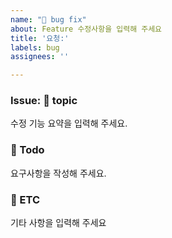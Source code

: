 ```yaml
---
name: "🐞 bug fix"
about: Feature 수정사항을 입력해 주세요
title: '요청:'
labels: bug
assignees: ''

---
```


### Issue: 📌 topic  
수정 기능 요약을 입력해 주세요.
  
  
  
### 📌 Todo
요구사항을 작성해 주세요.
  
  
  
### 📌 ETC
기타 사항을 입력해 주세요
